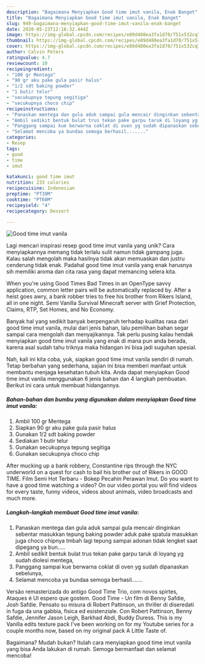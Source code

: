 ```yaml
---
description: "Bagaimana Menyiapkan Good time imut vanila, Enak Banget"
title: "Bagaimana Menyiapkan Good time imut vanila, Enak Banget"
slug: 949-bagaimana-menyiapkan-good-time-imut-vanila-enak-banget
date: 2020-05-23T12:16:32.444Z
image: https://img-global.cpcdn.com/recipes/e89d480ea3fa1d70/751x532cq70/good-time-imut-vanila-foto-resep-utama.jpg
thumbnail: https://img-global.cpcdn.com/recipes/e89d480ea3fa1d70/751x532cq70/good-time-imut-vanila-foto-resep-utama.jpg
cover: https://img-global.cpcdn.com/recipes/e89d480ea3fa1d70/751x532cq70/good-time-imut-vanila-foto-resep-utama.jpg
author: Calvin Peters
ratingvalue: 4.7
reviewcount: 10
recipeingredient:
- "100 gr Mentega"
- "90 gr aku pake gula pasir halus"
- "1/2 sdt baking powder"
- "1 butir telur"
- "secukupnya tepung segitiga"
- "secukupnya choco chip"
recipeinstructions:
- "Panaskan mentega dan gula aduk sampai gula mencair dinginkan sebentar masukkan tepung baking powder aduk pake spatula masukkan juga choco chipnya tmbah lagi tepung sampai adonan tidak lengket saat dipegang ya bun....."
- "Ambil sedikit bentuk bulat trus tekan pake garpu taruk di loyang yg sudah diolesi mentega,"
- "Panggang sampai kue berwarna coklat di oven yg sudah dipanaskan sebelunya,"
- "Selamat mencoba ya bundaa semoga berhasil......."
categories:
- Resep
tags:
- good
- time
- imut

katakunci: good time imut 
nutrition: 233 calories
recipecuisine: Indonesian
preptime: "PT39M"
cooktime: "PT60M"
recipeyield: "4"
recipecategory: Dessert

---
```



![Good time imut vanila](https://img-global.cpcdn.com/recipes/e89d480ea3fa1d70/751x532cq70/good-time-imut-vanila-foto-resep-utama.jpg)

Lagi mencari inspirasi resep good time imut vanila yang unik? Cara menyiapkannya memang tidak terlalu sulit namun tidak gampang juga. Kalau salah mengolah maka hasilnya tidak akan memuaskan dan justru cenderung tidak enak. Padahal good time imut vanila yang enak harusnya sih memiliki aroma dan cita rasa yang dapat memancing selera kita.

When you&#39;re using Good Times Bad Times in an OpenType savvy application, common letter pairs will be automatically replaced by. After a heist goes awry, a bank robber tries to free his brother from Rikers Island, all in one night. Semi Vanilla Survival Minecraft server with Grief Protection, Claims, RTP, Set Homes, and No Economy.

Banyak hal yang sedikit banyak berpengaruh terhadap kualitas rasa dari good time imut vanila, mulai dari jenis bahan, lalu pemilihan bahan segar sampai cara mengolah dan menyajikannya. Tak perlu pusing kalau hendak menyiapkan good time imut vanila yang enak di mana pun anda berada, karena asal sudah tahu triknya maka hidangan ini bisa jadi suguhan spesial.


Nah, kali ini kita coba, yuk, siapkan good time imut vanila sendiri di rumah. Tetap berbahan yang sederhana, sajian ini bisa memberi manfaat untuk membantu menjaga kesehatan tubuh kita. Anda dapat menyiapkan Good time imut vanila menggunakan 6 jenis bahan dan 4 langkah pembuatan. Berikut ini cara untuk membuat hidangannya.

<!--inarticleads1-->

##### Bahan-bahan dan bumbu yang digunakan dalam menyiapkan Good time imut vanila:

1. Ambil 100 gr Mentega
1. Siapkan 90 gr aku pake gula pasir halus
1. Gunakan 1/2 sdt baking powder
1. Sediakan 1 butir telur
1. Gunakan secukupnya tepung segitiga
1. Gunakan secukupnya choco chip


After mucking up a bank robbery, Constantine rips through the NYC underworld on a quest for cash to bail his brother out of Rikers in GOOD TIME. Film Semi Hot Terbaru - Bokep Pecahin Perawan Imut. Do you want to have a good time watching a video? On our video portal you will find videos for every taste, funny videos, videos about animals, video broadcasts and much more. 

<!--inarticleads2-->

##### Langkah-langkah membuat Good time imut vanila:

1. Panaskan mentega dan gula aduk sampai gula mencair dinginkan sebentar masukkan tepung baking powder aduk pake spatula masukkan juga choco chipnya tmbah lagi tepung sampai adonan tidak lengket saat dipegang ya bun.....
1. Ambil sedikit bentuk bulat trus tekan pake garpu taruk di loyang yg sudah diolesi mentega,
1. Panggang sampai kue berwarna coklat di oven yg sudah dipanaskan sebelunya,
1. Selamat mencoba ya bundaa semoga berhasil.......


Versão remasterizada do antigo Good Time Trio, com novos spirtes, Ataques é UI espero que gostem. Good Time - Un film di Benny Safdie, Josh Safdie. Pensato su misura di Robert Pattinson, un thriller di diseredati in fuga da una gabbia, fisica ed esistenziale. Con Robert Pattinson, Benny Safdie, Jennifer Jason Leigh, Barkhad Abdi, Buddy Duress. This is my Vanilla edits texture pack I&#39;ve been working on for my Youtube series for a couple months now, based on my original pack A Little Taste of. 

Bagaimana? Mudah bukan? Itulah cara menyiapkan good time imut vanila yang bisa Anda lakukan di rumah. Semoga bermanfaat dan selamat mencoba!

